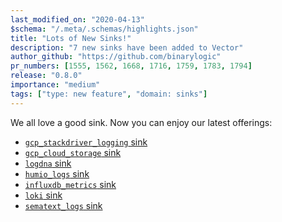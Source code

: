 ```yaml
---
last_modified_on: "2020-04-13"
$schema: "/.meta/.schemas/highlights.json"
title: "Lots of New Sinks!"
description: "7 new sinks have been added to Vector"
author_github: "https://github.com/binarylogic"
pr_numbers: [1555, 1562, 1668, 1716, 1759, 1783, 1794]
release: "0.8.0"
importance: "medium"
tags: ["type: new feature", "domain: sinks"]
---
```


We all love a good sink. Now you can enjoy our latest offerings:

* [`gcp_stackdriver_logging` sink][docs.sinks.gcp_stackdriver_logs]
* [`gcp_cloud_storage` sink][docs.sinks.gcp_cloud_storage]
* [`logdna` sink][docs.sinks.logdna]
* [`humio_logs` sink][docs.sinks.humio_logs]
* [`influxdb_metrics` sink][docs.sinks.influxdb_metrics]
* [`loki` sink][docs.sinks.loki]
* [`sematext_logs` sink][docs.sinks.sematext_logs]


[docs.sinks.gcp_cloud_storage]: /docs/reference/sinks/gcp_cloud_storage/
[docs.sinks.gcp_stackdriver_logs]: /docs/reference/sinks/gcp_stackdriver_logs/
[docs.sinks.humio_logs]: /docs/reference/sinks/humio_logs/
[docs.sinks.influxdb_metrics]: /docs/reference/sinks/influxdb_metrics/
[docs.sinks.logdna]: /docs/reference/sinks/logdna/
[docs.sinks.loki]: /docs/reference/sinks/loki/
[docs.sinks.sematext_logs]: /docs/reference/sinks/sematext_logs/
